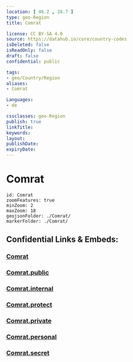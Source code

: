 ```yaml
---
location: [ 46.2 , 28.7 ] 
type: geo-Region
title: Comrat

license: CC BY-SA 4.0
source: https://datahub.io/core/country-codes
isDeleted: false
isReadOnly: false
draft: false
confidential: public

tags:
- geo/Country/Region
aliases:
- Comrat

Languages:
- de

cssclasses: geo-Region
publish: true
linkTitle: 
keywords: 
layout: 
publishDate: 
expiryDate: 
---
```


# Comrat

```leaflet
id: Comrat
zoomFeatures: true 
minZoom: 2 
maxZoom: 18
geojsonFolder: ./Comrat/
markerFolder: ./Comrat/
```


## Confidential Links & Embeds: 

### [Comrat](/_Standards/Earth/Continent/Europe/Europe~East/Moldova/Districts~Moldova/Comrat.md) 

### [Comrat.public](/_public/Earth/Continent/Europe/Europe~East/Moldova/Districts~Moldova/Comrat.public.md) 

### [Comrat.internal](/_internal/Earth/Continent/Europe/Europe~East/Moldova/Districts~Moldova/Comrat.internal.md) 

### [Comrat.protect](/_protect/Earth/Continent/Europe/Europe~East/Moldova/Districts~Moldova/Comrat.protect.md) 

### [Comrat.private](/_private/Earth/Continent/Europe/Europe~East/Moldova/Districts~Moldova/Comrat.private.md) 

### [Comrat.personal](/_personal/Earth/Continent/Europe/Europe~East/Moldova/Districts~Moldova/Comrat.personal.md) 

### [Comrat.secret](/_secret/Earth/Continent/Europe/Europe~East/Moldova/Districts~Moldova/Comrat.secret.md)

